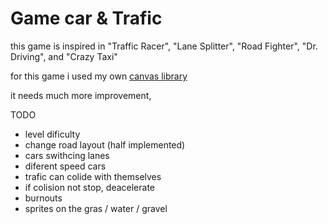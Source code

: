 # Game car & Trafic
this game is inspired in "Traffic Racer", "Lane Splitter", "Road Fighter", "Dr. Driving", and "Crazy Taxi"

for this game i used my own [canvas library](https://github.com/encarbassot/elioUtils.js/blob/main/ElioCanvas.md)

it needs much more improvement,

TODO
- level dificulty
- change road layout (half implemented)
- cars swithcing lanes
- diferent speed cars
- trafic can colide with themselves
- if colision not stop, deacelerate
- burnouts
- sprites on the gras / water / gravel